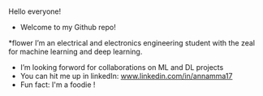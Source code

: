 # 
Hello everyone!
* Welcome to my Github repo!

*flower I’m an electrical and electronics engineering student with the zeal for machine learning and deep learning.
* I’m looking forword for collaborations on ML and DL projects
* You can hit me up in linkedIn: www.linkedin.com/in/annamma17
* Fun fact: I'm a foodie !
